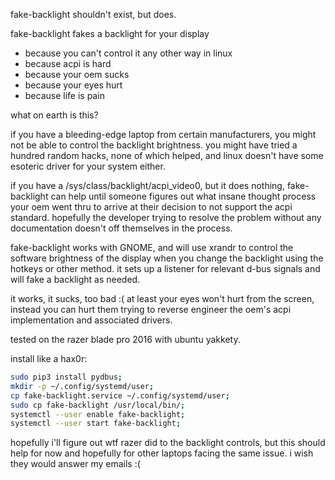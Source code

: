 fake-backlight shouldn't exist, but does.

fake-backlight fakes a backlight for your display
  - because you can't control it any other way in linux
  - because acpi is hard
  - because your oem sucks
  - because your eyes hurt
  - because life is pain

what on earth is this?

if you have a bleeding-edge laptop from certain manufacturers,
you might not be able to control the backlight brightness. 
you might have tried a hundred random hacks, none of which
helped, and linux doesn't have some esoteric driver for your
system either.

if you have a /sys/class/backlight/acpi_video0, but it does
nothing, fake-backlight can help until someone figures out
what insane thought process your oem went thru to arrive at
their decision to not support the acpi standard. hopefully
the developer trying to resolve the problem without any
documentation doesn't off themselves in the process.

fake-backlight works with GNOME, and will use xrandr to control
the software brightness of the display when you change the
backlight using the hotkeys or other method. it sets up a
listener for relevant d-bus signals and will fake a backlight
as needed.

it works, it sucks, too bad :(  at least your eyes won't hurt
from the screen, instead you can hurt them trying to reverse
engineer the oem's acpi implementation and associated drivers.

tested on the razer blade pro 2016 with ubuntu yakkety.


install like a hax0r:

```bash
sudo pip3 install pydbus;
mkdir -p ~/.config/systemd/user;
cp fake-backlight.service ~/.config/systemd/user;
sudo cp fake-backlight /usr/local/bin/;
systemctl --user enable fake-backlight;
systemctl --user start fake-backlight;
```

hopefully i'll figure out wtf razer did to the backlight
controls, but this should help for now and hopefully for
other laptops facing the same issue. i wish they would
answer my emails :(


